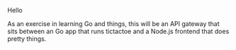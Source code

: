 Hello

As an exercise in learning Go and things, this will be an API gateway that sits between an Go app that runs tictactoe and a Node.js frontend that does pretty things.
